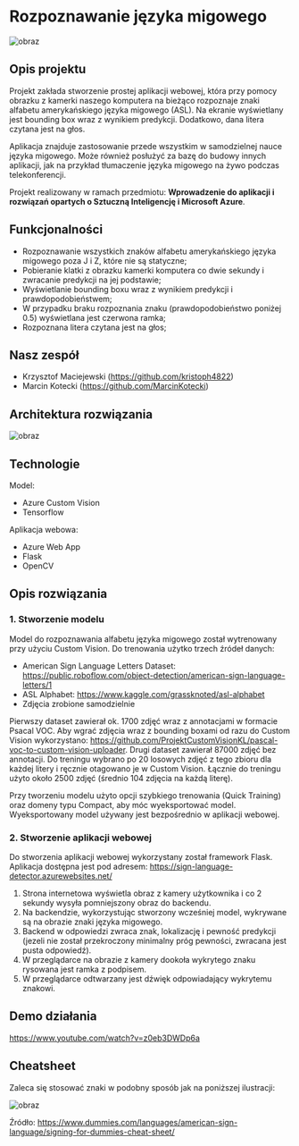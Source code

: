 ﻿# Rozpoznawanie języka migowego
 ![obraz](https://user-images.githubusercontent.com/46055596/143024280-458464c5-ac0b-4a6e-a396-f8515c882faf.png)



 ## Opis projektu
Projekt zakłada stworzenie prostej aplikacji webowej, która przy pomocy obrazku z kamerki naszego komputera na bieżąco rozpoznaje znaki alfabetu amerykańskiego języka migowego (ASL). Na ekranie wyświetlany jest bounding box wraz z wynikiem predykcji. Dodatkowo, dana litera czytana jest na głos.
 
 Aplikacja znajduje zastosowanie przede wszystkim w samodzielnej nauce języka migowego. Może również posłużyć za bazę do budowy innych aplikacji, jak na przykład tłumaczenie języka migowego na żywo podczas telekonferencji.
 
 Projekt realizowany w ramach przedmiotu: **Wprowadzenie do aplikacji i rozwiązań opartych o Sztuczną Inteligencję i Microsoft Azure**.
 
 
 
## Funkcjonalności
 * Rozpoznawanie wszystkich znaków alfabetu amerykańskiego języka migowego poza J i Z, które nie są statyczne;
 * Pobieranie klatki z obrazku kamerki komputera co dwie sekundy i zwracanie predykcji na jej podstawie;
 * Wyświetlanie bounding boxu wraz z wynikiem predykcji i prawdopodobieństwem;
 * W przypadku braku rozpoznania znaku (prawdopodobieństwo poniżej 0.5) wyświetlana jest czerwona ramka;
 * Rozpoznana litera czytana jest na głos;
 
 ## Nasz zespół
 * Krzysztof Maciejewski (https://github.com/kristoph4822)
 * Marcin Kotecki (https://github.com/MarcinKotecki)

 ## Architektura rozwiązania
 ![obraz](https://user-images.githubusercontent.com/46055596/143025922-6540652b-9d5b-4400-8a31-c45ffe7bfd74.png)

 
 
 ## Technologie
 Model:
 * Azure Custom Vision 
 * Tensorflow

Aplikacja webowa:
 * Azure Web App
 * Flask
 * OpenCV
 
 
 
 ## Opis rozwiązania
 ### 1. Stworzenie modelu
 Model do rozpoznawania alfabetu języka migowego został wytrenowany przy użyciu Custom Vision. Do trenowania użytko trzech źródeł danych:
 * American Sign Language Letters Dataset: https://public.roboflow.com/object-detection/american-sign-language-letters/1
 * ASL Alphabet: https://www.kaggle.com/grassknoted/asl-alphabet
 * Zdjęcia zrobione samodzielnie

Pierwszy dataset zawierał ok. 1700 zdjęć wraz z annotacjami w formacie Psacal VOC. Aby wgrać zdjęcia wraz z bounding boxami od razu do Custom Vision wykorzystano: https://github.com/ProjektCustomVisionKL/pascal-voc-to-custom-vision-uploader. Drugi dataset zawierał 87000 zdjęć bez annotacji. Do treningu wybrano po 20 losowych zdjęć z tego zbioru dla każdej litery i ręcznie otagowano je w Custom Vision. Łącznie do treningu użyto około 2500 zdjęć (średnio 104 zdjęcia na każdą literę).

Przy tworzeniu modelu użyto opcji szybkiego trenowania (Quick Training) oraz domeny typu Compact, aby móc wyeksportować model. Wyeksportowany model używany jest bezpośrednio w aplikacji webowej.

### 2. Stworzenie aplikacji webowej

Do stworzenia aplikacji webowej wykorzystany został framework Flask.
Aplikacja dostępna jest pod adresem: https://sign-language-detector.azurewebsites.net/
1. Strona internetowa wyświetla obraz z kamery użytkownika i co 2 sekundy wysyła pomniejszony obraz do backendu. 
2. Na backendzie, wykorzystując stworzony wcześniej model, wykrywane są na obrazie znaki języka migowego. 
3. Backend w odpowiedzi zwraca znak, lokalizację i pewność predykcji (jezeli nie został przekroczony minimalny próg pewności, zwracana jest pusta odpowiedź).
4. W przeglądarce na obrazie z kamery dookoła wykrytego znaku rysowana jest ramka z podpisem.
5. W przeglądarce odtwarzany jest dźwięk odpowiadający wykrytemu znakowi.

 ## Demo działania
 https://www.youtube.com/watch?v=z0eb3DWDp6a
 
 ## Cheatsheet
 Zaleca się stosować znaki w podobny sposób jak na poniższej ilustracji:
 
 ![obraz](https://user-images.githubusercontent.com/46055596/143035893-2d2d3080-0c9e-4e0e-9e2c-ed50f4617de1.png)

Źródło: https://www.dummies.com/languages/american-sign-language/signing-for-dummies-cheat-sheet/
